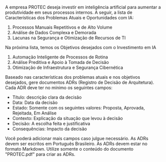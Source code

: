 A empresa PROTEC deseja investir em inteligência artificial para aumentar a produtividade em seus processos internos.
A seguir, a lista de Características dos Problemas Atuais e Oportunidades com IA:
1. Processos Manuais Repetitivos e de Alto Volume
2. Análise de Dados Complexa e Demorada
3. Lacunas na Segurança e Otimização de Recursos de TI


Na próxima lista, temos os Objetivos desejados com o Investimento em IA
1. Automação Inteligente de Processos de Rotina
2. Análise Preditiva e Apoio à Tomada de Decisão
3. Otimização de Infraestrutura e Segurança Cibernética


Baseado nas características dos problemas atuais e nos objetivos desejados, gere documentos ADRs (Registro de Decisão de Arquitetura).
Cada ADR deve ter no mínimo os seguintes campos:
- Título: descrição clara da decisão
- Data: Data da decisão
- Estado: Somente com os seguintes valores: Proposta, Aprovada, Rejeitada, Em Análise
- Contexto: Explicação da situação que levou à decisão
- Decisão: A escolha feita e justificativa
- Consequências: Impacto da decisão

Você poderá adicionar mais campos caso julgue necessário.
As ADRs devem ser escritos em Português Brasileiro.
As ADRs devem estar no formato Markdown.
Utilize somente o conteúdo do documento "PROTEC.pdf" para criar as ADRs.

